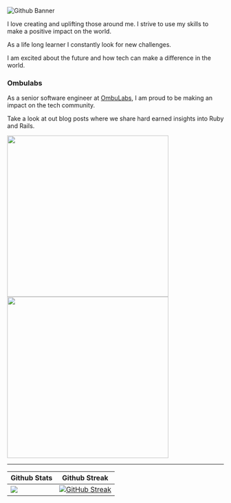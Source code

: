 ![Github Banner](https://github.com/fbuys/fbuys/assets/3785596/c78935a6-ea76-4b21-9325-b909d6441cb0)

I love creating and uplifting those around me. I strive to use my skills to make a positive impact on the world.

As a life long learner I constantly look for new challenges.

I am excited about the future and how tech can make a difference in the world.

### Ombulabs

As a senior software engineer at [OmbuLabs](https://www.ombulabs.com/), I am proud to be making an impact on the tech community. 

Take a look at out blog posts where we share hard earned insights into Ruby and Rails.

<a href="https://www.ombulabs.com/blog">
  <img src="https://github-production-user-asset-6210df.s3.amazonaws.com/3785596/239398973-635197b7-780a-471c-a806-6b627a2340da.jpg" width="375" />
</a>
<a href="https://www.fastruby.io/blog">
  <img src="https://github-production-user-asset-6210df.s3.amazonaws.com/3785596/239398583-8acb427b-1147-4e70-ad80-6a6e2748dcb4.jpg" width="375" />
</a>

---

| Github Stats | Github Streak |
|-|-|
| <a href="https://github.com/fbuys/fbuys"> <img align="center" src="https://github-readme-stats.vercel.app/api?username=fbuys&show_icons=true&theme=dark" /> </a> | [![GitHub Streak](https://streak-stats.demolab.com?user=fbuys&theme=dark&exclude_days=Sun%2CSat)]([https://git.io/streak-stats](https://github.com/fbuys/fbuys)) |





<!--
**fbuys/fbuys** is a ✨ _special_ ✨ repository because its `README.md` (this file) appears on your GitHub profile.

Here are some ideas to get you started:

- 🔭 I’m currently working on ...
- 🌱 I’m currently learning ...
- 👯 I’m looking to collaborate on ...
- 🤔 I’m looking for help with ...
- 💬 Ask me about ...
- 📫 How to reach me: ...
- 😄 Pronouns: ...
- ⚡ Fun fact: ...
-->
